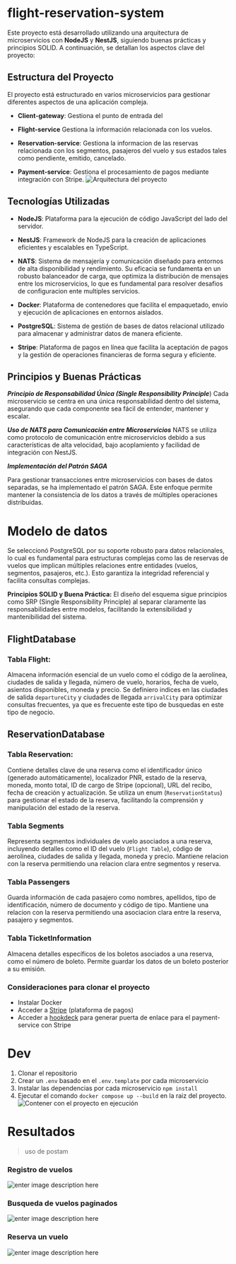   

# flight-reservation-system
Este proyecto está desarrollado utilizando una arquitectura de microservicios con **NodeJS** y **NestJS**, siguiendo buenas prácticas y principios SOLID. A continuación, se detallan los aspectos clave del proyecto:
## Estructura del Proyecto

El proyecto está estructurado en varios microservicios para gestionar diferentes aspectos de una aplicación compleja.

- **Client-gateway**: Gestiona el punto de entrada del

- **Flight-service** Gestiona la información relacionada con los vuelos.

- **Reservation-service**: Gestiona la informacion de las reservas relacionada con los segmentos, pasajeros del vuelo y sus estados tales como pendiente, emitido, cancelado.

- **Payment-service**: Gestiona el procesamiento de pagos mediante integración con Stripe.
![Arquitectura del proyecto](https://i.ibb.co/R2sTpKS/CLIENTES-2.png)

## Tecnologías Utilizadas

- **NodeJS**: Plataforma para la ejecución de código JavaScript del lado del servidor.

- **NestJS**: Framework de NodeJS para la creación de aplicaciones eficientes y escalables en TypeScript.

- **NATS**: Sistema de mensajería y comunicación diseñado para entornos de alta disponibilidad y rendimiento. Su eficacia se fundamenta en un robusto balanceador de carga, que optimiza la distribución de mensajes entre los microservicios, lo que es fundamental para resolver desafios de configuracion ente multiples servicios.

- **Docker**: Plataforma de contenedores que facilita el empaquetado, envío y ejecución de aplicaciones en entornos aislados.

- **PostgreSQL**: Sistema de gestión de bases de datos relacional utilizado para almacenar y administrar datos de manera eficiente.

- **Stripe**: Plataforma de pagos en línea que facilita la aceptación de pagos y la gestión de operaciones financieras de forma segura y eficiente.

## Principios y Buenas Prácticas

***Principio de Responsabilidad Única (Single Responsibility Principle***)
Cada microservicio se centra en una única responsabilidad dentro del sistema, asegurando que cada componente sea fácil de entender, mantener y escalar.

***Uso de NATS para Comunicación entre Microservicios***
NATS se utiliza como protocolo de comunicación entre microservicios debido a sus características de alta velocidad, bajo acoplamiento y facilidad de integración con NestJS.

***Implementación del Patrón SAGA***

Para gestionar transacciones entre microservicios con bases de datos separadas, se ha implementado el patrón SAGA. Este enfoque permite mantener la consistencia de los datos a través de múltiples operaciones distribuidas.
# Modelo de datos
Se seleccionó PostgreSQL por su soporte robusto para datos relacionales, lo cual es fundamental para estructuras complejas como las de reservas de vuelos que implican múltiples relaciones entre entidades (vuelos, segmentos, pasajeros, etc.). Esto garantiza la integridad referencial y facilita consultas complejas.

**Principios SOLID y Buena Práctica:**
El diseño del esquema sigue principios como SRP (Single Responsibility Principle) al separar claramente las responsabilidades entre modelos, facilitando la extensibilidad y mantenibilidad del sistema.


## FlightDatabase
### Tabla Flight:
Almacena información esencial de un vuelo como el código de la aerolínea, ciudades de salida y llegada, número de vuelo, horarios, fecha de vuelo, asientos disponibles, moneda y precio.
Se definiero indices en las ciudades de salida `departureCity` y ciudades de llegada `arrivalCity` para optimizar consultas frecuentes, ya que es frecuente este tipo de busquedas en este tipo de negocio.

## ReservationDatabase
### Tabla Reservation:
Contiene detalles clave de una reserva como el identificador único (generado automáticamente), localizador PNR, estado de la reserva, moneda, monto total, ID de cargo de Stripe (opcional), URL del recibo, fecha de creación y actualización.
Se utiliza un enum (`ReservationStatus`) para gestionar el estado de la reserva, facilitando la comprensión y manipulación del estado de la reserva.
### Tabla Segments
Representa segmentos individuales de vuelo asociados a una reserva, incluyendo detalles como el ID del vuelo (`Flight Table`), código de aerolínea, ciudades de salida y llegada, moneda y precio. Mantiene relacion con la reserva permitiendo una relacion clara entre segmentos y reserva.
### Tabla Passengers
Guarda información de cada pasajero como nombres, apellidos, tipo de identificación, número de documento y código de tipo. Mantiene una relacion con la reserva permitiendo una asociacion clara entre la reserva, pasajero y segmentos.
### Tabla TicketInformation
Almacena detalles específicos de los boletos asociados a una reserva, como el número de boleto. Permite guardar los datos de un boleto posterior a su emisión.
### Consideraciones para clonar el proyecto
- Instalar Docker
- Acceder a [Stripe](https://stripe.com/es) (plataforma de pagos)
- Acceder a  [hookdeck](https://hookdeck.com/) para generar puerta de enlace para el payment-service con Stripe
# Dev
1.  Clonar el repositorio
2.  Crear un `.env` basado en el `.env.template` por cada microservicio
3. Instalar las dependencias por cada microservicio `npm install`
4. Ejecutar el comando  `docker compose up --build` en la raiz del proyecto.
![Contener con el proyecto en ejecución](https://i.ibb.co/9Vgz13R/Whats-App-Image-2024-07-16-at-02-50-50.jpg)

# Resultados

> uso de postam

### Registro de vuelos
![enter image description here](https://i.ibb.co/W61Sgmc/save-flight.png)

### Busqueda de vuelos paginados
![enter image description here](https://i.ibb.co/xsYyvnm/fin-flights.png)
### Reserva un vuelo
![enter image description here](https://i.ibb.co/Rh38Wk0/RESERVATION.png)
